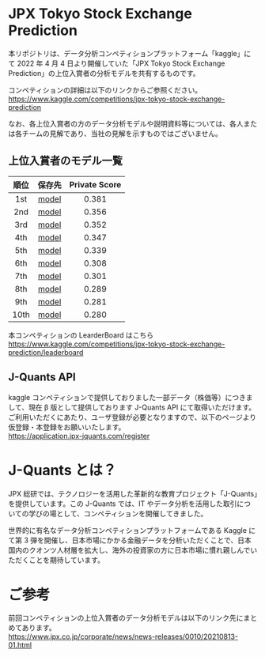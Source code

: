 # JPX Tokyo Stock Exchange Prediction

本リポジトリは、データ分析コンペティションプラットフォーム「kaggle」にて 2022 年 4 月 4 日より開催していた「JPX Tokyo Stock Exchange Prediction」の上位入賞者の分析モデルを共有するものです。

コンペティションの詳細は以下のリンクからご参照ください。
https://www.kaggle.com/competitions/jpx-tokyo-stock-exchange-prediction

なお、各上位入賞者の方のデータ分析モデルや説明資料等については、各人または各チームの見解であり、当社の見解を示すものではございません。

## 上位入賞者のモデル一覧

| 順位 |             保存先             | Private Score |
| :--: | :----------------------------: | :-----------: |
| 1st  | [model](./winner-models/1st/)  |     0.381     |
| 2nd  | [model](./winner-models/2nd/)  |     0.356     |
| 3rd  | [model](./winner-models/3rd/)  |     0.352     |
| 4th  | [model](./winner-models/4th/)  |     0.347     |
| 5th  | [model](./winner-models/5th/)  |     0.339     |
| 6th  | [model](./winner-models/6th/)  |     0.308     |
| 7th  | [model](./winner-models/7th/)  |     0.301     |
| 8th  | [model](./winner-models/8th/)  |     0.289     |
| 9th  | [model](./winner-models/9th/)  |     0.281     |
| 10th | [model](./winner-models/10th/) |     0.280     |

本コンペティションの LearderBoard はこちら  
https://www.kaggle.com/competitions/jpx-tokyo-stock-exchange-prediction/leaderboard

## J-Quants API

kaggle コンペティションで提供しておりました一部データ（株価等）につきまして、現在 β 版として提供しております J-Quants API にて取得いただけます。  
ご利用いただくにあたり、ユーザ登録が必要となりますので、以下のページより仮登録・本登録をお願いいたします。  
https://application.jpx-jquants.com/register

# J-Quants とは？

JPX 総研では、テクノロジーを活用した革新的な教育プロジェクト「J-Quants」を提供しています。この J-Quants では、IT やデータ分析を活用した取引についての学びの場として、コンペティションを開催してきました。

世界的に有名なデータ分析コンペティションプラットフォームである Kaggle にて第 3 弾を開催し、日本市場にかかる金融データを分析いただくことで、日本国内のクオンツ人材層を拡大し、海外の投資家の方に日本市場に慣れ親しんでいただくことを期待しています。

# ご参考

前回コンペティションの上位入賞者のデータ分析モデルは以下のリンク先にまとめてあります。  
https://www.jpx.co.jp/corporate/news/news-releases/0010/20210813-01.html
